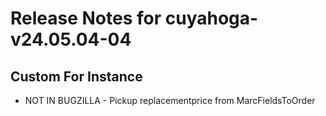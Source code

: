 
# Release Notes for cuyahoga-v24.05.04-04

## Custom For Instance

- NOT IN BUGZILLA - Pickup replacementprice from MarcFieldsToOrder



